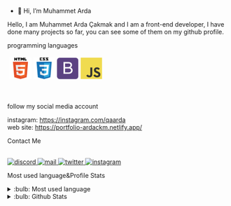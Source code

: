 - 👋 Hi, I’m Muhammet Arda

Hello, I am Muhammet Arda Çakmak and I am a front-end developer, I have done many projects so far, you can see some of them on my github profile.

programming languages <br>

<p aling="left" style="padding: 5px">
  <img src="https://raw.githubusercontent.com/devicons/devicon/master/icons/html5/html5-original-wordmark.svg" alt="HTML5" width="50"/>
  <img src="https://raw.githubusercontent.com/devicons/devicon/master/icons/css3/css3-original-wordmark.svg" alt="CSS3" width="50"/>
  <img src="https://github.com/devicons/devicon/blob/master/icons/bootstrap/bootstrap-plain.svg" alt="Bootstrap" width="50"/>
  <img src="https://github.com/devicons/devicon/blob/master/icons/javascript/javascript-original.svg" alt="Javascript" width="50"/>
</p>

<br>

follow my social media account

instagram: https://instagram.com/qaarda <br>
web site: https://portfolio-ardackm.netlify.app/

Contact Me

<br>

<a href="https://discord.com/users/791635948609339422" target="_blank">
  <img src="https://img.shields.io/badge/Discord-5865F2?style=for-the-badge&logo=discord&logoColor=white" alt="discord">
</a>

<a href="mailto: mardacakmak07@gmail.com" target="_blank">
  <img src="https://img.shields.io/badge/Mail-EA4335?style=for-the-badge&logo=gmail&logoColor=white" alt="mail">
</a>

<a href="https://twitter.com/ardackm" target="_blank">
    <img src="https://img.shields.io/badge/Twitter-1D9BF0?style=for-the-badge&logo=twitter&logoColor=white" alt="twitter"> 
</a>

<a href="https://instagram.com/qaarda" target="_blank">
  <img src="https://camo.githubusercontent.com/7e5ea6500c36f6cca132b99adbf3f7283c00742c0b0cca9515f0099d292b0494/68747470733a2f2f696d672e736869656c64732e696f2f62616467652f494e5354414752414d2532302d4443333137352e7376673f267374796c653d666f722d7468652d6261646765266c6f676f3d696e7374616772616d266c6f676f436f6c6f723d7768697465" alt="instagram">
</a>

<br>

Most used language&Profile Stats

<details>
<summary>:bulb: Most used language</summary>
<img src="https://github-readme-stats.vercel.app/api/top-langs/?username=anuraghazra&layout=compact" >
</details>

<details>
<summary>:bulb: Github Stats</summary>
<img src="https://github-readme-stats.vercel.app/api?username=Ardackm&theme=radical" >
</details>


